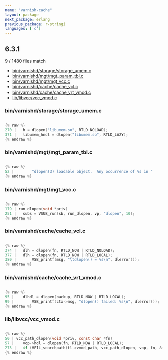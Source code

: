 ```yaml
---
name: "varnish-cache"
layout: package
next_package: erlang
previous_package: r-stringi
languages: ['c']
---
```

## 6.3.1
9 / 1480 files match

 - [bin/varnishd/storage/storage_umem.c](#binvarnishdstoragestorage_umemc)
 - [bin/varnishd/mgt/mgt_param_tbl.c](#binvarnishdmgtmgt_param_tblc)
 - [bin/varnishd/mgt/mgt_vcc.c](#binvarnishdmgtmgt_vccc)
 - [bin/varnishd/cache/cache_vcl.c](#binvarnishdcachecache_vclc)
 - [bin/varnishd/cache/cache_vrt_vmod.c](#binvarnishdcachecache_vrt_vmodc)
 - [lib/libvcc/vcc_vmod.c](#liblibvccvcc_vmodc)

### bin/varnishd/storage/storage_umem.c

```c

{% raw %}
270 | 	h = dlopen("libumem.so", RTLD_NOLOAD);
371 | 	libumem_hndl = dlopen("libumem.so", RTLD_LAZY);
{% endraw %}

```
### bin/varnishd/mgt/mgt_param_tbl.c

```c

{% raw %}
52 | 		"dlopen(3) loadable object.  Any occurrence of %s in "
{% endraw %}

```
### bin/varnishd/mgt/mgt_vcc.c

```c

{% raw %}
179 | run_dlopen(void *priv)
251 | 	subs = VSUB_run(sb, run_dlopen, vp, "dlopen", 10);
{% endraw %}

```
### bin/varnishd/cache/cache_vcl.c

```c

{% raw %}
374 | 	dlh = dlopen(fn, RTLD_NOW | RTLD_NOLOAD);
377 | 	dlh = dlopen(fn, RTLD_NOW | RTLD_LOCAL);
380 | 		VSB_printf(msg, "\tdlopen() = %s\n", dlerror());
{% endraw %}

```
### bin/varnishd/cache/cache_vrt_vmod.c

```c

{% raw %}
95 | 	dlhdl = dlopen(backup, RTLD_NOW | RTLD_LOCAL);
99 | 		VSB_printf(ctx->msg, "dlopen() failed: %s\n", dlerror());
{% endraw %}

```
### lib/libvcc/vcc_vmod.c

```c

{% raw %}
50 | vcc_path_dlopen(void *priv, const char *fn)
57 | 	vop->hdl = dlopen(fn, RTLD_NOW | RTLD_LOCAL);
273 | 	if (VFIL_searchpath(tl->vmod_path, vcc_path_dlopen, vop, fn, &fnpx)) {
{% endraw %}

```